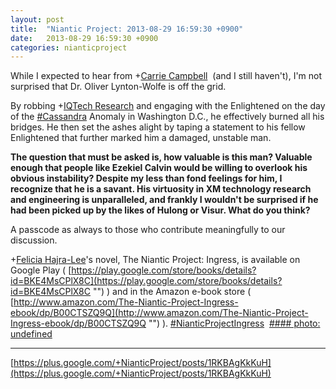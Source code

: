 ```yaml
---
layout: post
title:  "Niantic Project: 2013-08-29 16:59:30 +0900"
date:   2013-08-29 16:59:30 +0900
categories: nianticproject
---
```

While I expected to hear from +[Carrie Campbell](https://plus.google.com/101180225942784917383 "")  (and I still haven't), I'm not surprised that Dr. Oliver Lynton-Wolfe is off the grid.

By robbing +[IQTech Research](https://plus.google.com/108020987035258478791 "") and engaging with the Enlightened on the day of the [#Cassandra](https://plus.google.com/s/%23Cassandra "") Anomaly in Washington D.C., he effectively burned all his bridges. He then set the ashes alight by taping a statement to his fellow Enlightened that further marked him a damaged, unstable man.

**The question that must be asked is, how valuable is this man? Valuable enough that people like Ezekiel Calvin would be willing to overlook his obvious instability? Despite my less than fond feelings for him, I recognize that he is a savant. His virtuosity in XM technology research and engineering is unparalleled, and frankly I wouldn't be surprised if he had been picked up by the likes of Hulong or Visur. What do you think?**

A passcode as always to those who contribute meaningfully to our discussion. 

+[Felicia Hajra-Lee](https://plus.google.com/118344555717370644832 "")'s novel, The Niantic Project: Ingress, is available on Google Play ( [https://play.google.com/store/books/details?id=BKE4MsCPlX8C](https://play.google.com/store/books/details?id=BKE4MsCPlX8C "") ) and in the Amazon e-book store ( [http://www.amazon.com/The-Niantic-Project-Ingress-ebook/dp/B00CTSZQ9Q](http://www.amazon.com/The-Niantic-Project-Ingress-ebook/dp/B00CTSZQ9Q "") ). [#NianticProjectIngress](https://plus.google.com/s/%23NianticProjectIngress "") 
[#### photo: undefined](https://lh4.googleusercontent.com/-oxy5kLueRJs/Uh73-ehQGvI/AAAAAAAALfQ/hWDFnLPYiwY/alive.png "")
- - -
[https://plus.google.com/+NianticProject/posts/1RKBAgKkKuH](https://plus.google.com/+NianticProject/posts/1RKBAgKkKuH)
